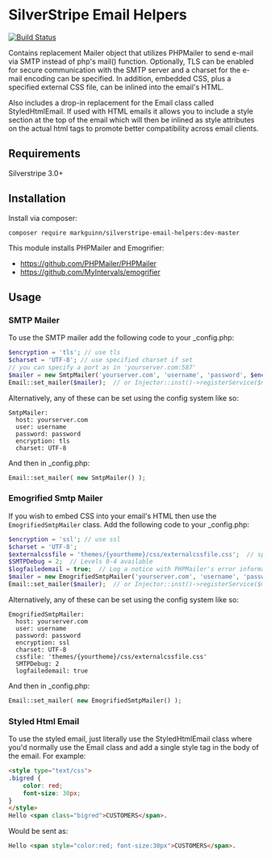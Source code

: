 SilverStripe Email Helpers
==========================

[![Build Status](https://travis-ci.org/markguinn/silverstripe-email-helpers.svg)](https://travis-ci.org/markguinn/silverstripe-email-helpers)

Contains replacement Mailer object that utilizes PHPMailer to send
e-mail via SMTP instead of php's mail() function.  Optionally, TLS can
be enabled for secure communication with the SMTP server and a charset
for the e-mail encoding can be specified.  In addition, embedded CSS, plus a specified
external CSS file, can be inlined into the email's HTML.

Also includes a drop-in replacement for the Email class called
StyledHtmlEmail.  If used with HTML emails it allows you to include a style
section at the top of the email which will then be inlined as style
attributes on the actual html tags to promote better compatibility across
email clients.

## Requirements
Silverstripe 3.0+

## Installation
Install via composer:

```
composer require markguinn/silverstripe-email-helpers:dev-master
```

This module installs PHPMailer and Emogrifier:
 - https://github.com/PHPMailer/PHPMailer
 - https://github.com/MyIntervals/emogrifier

## Usage
### SMTP Mailer
To use the SMTP mailer add the following code to your _config.php:

```php
$encryption = 'tls'; // use tls
$charset = 'UTF-8'; // use specified charset if set
// you can specify a port as in 'yourserver.com:587'
$mailer = new SmtpMailer('yourserver.com', 'username', 'password', $encryption, $charset);
Email::set_mailer($mailer);  // or Injector::inst()->registerService($mailer, 'Mailer');
```

Alternatively, any of these can be set using the config system like so:

```
SmtpMailer:
  host: yourserver.com
  user: username
  password: password
  encryption: tls
  charset: UTF-8
```
And then in _config.php:

```php
Email::set_mailer( new SmtpMailer() );
```

### Emogrified Smtp Mailer
If you wish to embed CSS into your email's HTML then use the `EmogrifiedSmtpMailer` class.  Add the following code to your _config.php:

```php
$encryption = 'ssl'; // use ssl
$charset = 'UTF-8';
$externalcssfile = 'themes/{yourtheme}/css/externalcssfile.css';  // specify the path to your css file
$SMTPDebug = 2;  // Levels 0-4 available
$logfailedemail = true;  // Log a notice with PHPMailer's error information
$mailer = new EmogrifiedSmtpMailer('yourserver.com', 'username', 'password', $encryption, $charset, $externalcssfile, $SMTPDebug, $logfailedemail);
Email::set_mailer($mailer);  // or Injector::inst()->registerService($mailer, 'Mailer');
```

Alternatively, any of these can be set using the config system like so:

```
EmogrifiedSmtpMailer:
  host: yourserver.com
  user: username
  password: password
  encryption: ssl
  charset: UTF-8
  cssfile: 'themes/{yourtheme}/css/externalcssfile.css'
  SMTPDebug: 2
  logfailedemail: true
```
And then in _config.php:

```php
Email::set_mailer( new EmogrifiedSmtpMailer() );
```

### Styled Html Email
To use the styled email, just literally use the StyledHtmlEmail class where you'd normally use the Email class
and add a single style tag in the body of the email. For example:

```html
<style type="text/css">
.bigred {
	color: red;
	font-size: 30px;
}
</style>
Hello <span class="bigred">CUSTOMERS</span>.
```

Would be sent as:

```html
Hello <span style="color:red; font-size:30px">CUSTOMERS</span>.
```

